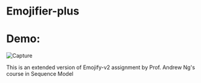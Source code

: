 # Emojifier-plus

# Demo:

![Capture](https://user-images.githubusercontent.com/29159878/60407941-b66e8800-9b8a-11e9-83a5-4d70425f3297.PNG)

This is an extended version of Emojify-v2 assignment by Prof. Andrew Ng's course in Sequence Model
